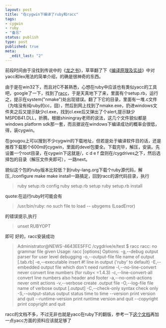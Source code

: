 ```yaml
---
layout: post
title: "在cygwin下编译了ruby和racc"
tags: 
- cygwin
- ruby
- "备忘"
status: publish
type: post
published: true
meta: 
  _edit_last: "2"
---
```


前段时间由于没找到传说中的《<a href="http://www.douban.com/subject/1134994/?i=0">龙之书</a>》，草草翻了下《<a href="http://www.douban.com/subject/1088057/">编译原理及实战</a>》中对yacc和lex用法的简单介绍，的确是很神奇的东西。

由于是在win32下，而且对C不甚熟悉，心想在ruby中应该也有类似yacc的工具吧，google了一下，找到了<a href="http://i.loveruby.net/en/projects/racc/">racc</a>，于是天真地下了来，里面有个setup.rb，运行之，提示在system("nmake")处出现错误。翻了下它的目录，里面有一堆.c文件（为啥没有纯ruby的cc，囧），然后到网上找到了nmake.exe，扔进windows文件夹之后又提示缺少cl.exe，找到cl.exe后又弹出了个alert,提示缺少MSPDB41.DLL，折腾。根据shiningray老师的说法，这几个文件貌似都是windows platform sdk那一套，而且据说在windows下编译成功的概率会很低，得，装cygwin。

在gougou上可以搜到不少cygwin的下载地址，但若是处于编译软件目的话，还是推荐下载那个600m的cygwin，里面的devel包要全。下载完毕，解压，安装。先设置一个root目录，在cygwin下这就是/，c d e f 盘则在/cygdrives之下，然后选择包的目录（解压文件夹即可），一路next。

貌似这个包的ruby版本比较低？到ruby-lang.org下载个ruby源代码，解压,./configure make make install一路搞定，回到racc的源代码目录，执行

<blockquote>
ruby setup.rb config
ruby setup.rb setup
ruby setup.rb install</blockquote>

quote:在运行ruby时可能会有<blockquote>/usr/bin/ruby: no such file to load -- ubygems (LoadError)</blockquote>的错误提示,执行<blockquote>unset RUBYOPT</blockquote>

即可
好的，racc安装成功

<blockquote>Administrator@NEWS-4643EE5FFC /cygdrive/e/test
$ racc
racc: no grammar file given
Usage: racc [options] <grammar file>
Options:
  -g,--debug                  output parser for user level debugging
  -o,--output-file <outfile>  file name of output [<fname>.tab.rb]
  -e,--executable <rubypath>  insert #! line in output ('ruby' to default)
  -E,--embedded               output file which don't need runtime
  -l,--no-line-convert        never convert line numbers (for ruby< =1.4.3)
  -c,--line-convert-all       convert line numbers also header and footer
  -a,--no-omit-actions        never omit actions
  -v,--verbose                create <filename>.output file
  -O,--log-file <fname>       file name of verbose output [</fname><fname>.output]
  -C,--check-only             syntax check only
  -S,--output-status          output status time to time
  --version                   print version and quit
  --runtime-version           print runtime version and quit
  --copyright                 print copyright and quit</fname></rubypath></fname></outfile></grammar></blockquote>

racc的文档不多，不过无非也就是yacc在ruby下的翻版，参考一下<a href="http://i.loveruby.net/en/projects/racc/">这个文档</a>再加一点yacc方面的资料应该就足够了
